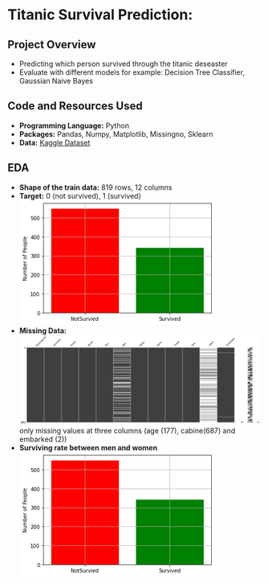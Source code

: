 # Titanic Survival Prediction: 
## Project Overview

* Predicting which person survived through the titanic deseaster
* Evaluate with different models for example: Decision Tree Classifier, Gaussian Naive Bayes 


## Code and Resources Used
* **Programming Language:** Python
* **Packages:** Pandas, Numpy, Matplotlib, Missingno, Sklearn
* **Data:** [Kaggle Dataset](https://www.kaggle.com/competitions/titanic/data)

## EDA
* **Shape of the train data:** 819 rows, 12 columns
* **Target:** 0 (not survived), 1 (survived)
![](images/titanic_survived.png)
* **Missing Data:**
![](images/titanic_NaN.png)
only missing values at three columns (age (177), cabine(687) and embarked (2))
* **Surviving rate between men and women**
![](images/titanic_survived.png)
